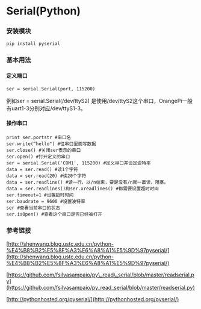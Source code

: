 # Serial\(Python\)

### 安装模块

```
pip install pyserial
```

### 基本用法

#### 定义端口

```
ser = serial.Serial(port, 115200)
```

例如ser = serial.Serial\(/dev/ttyS2\) 是使用/dev/ttyS2这个串口，OrangePi一般有uart1-3分别对应/dev/ttyS1-3。

#### 操作串口

```
print ser.portstr #串口名
ser.write(“hello") #往串口里面写数据
ser.close() #关闭ser表示的串口
ser.open() #打开定义的串口
ser = serial.Serial('COM1', 115200) #定义串口并设定波特率
data = ser.read() #读1个字符
data = ser.read(20) #读20个字符
data = ser.readline() #读一行，以/n结束，要是没有/n就一直读，阻塞。
data = ser.readlines()和ser.xreadlines() #都需要设置超时时间
ser.timeout=1 #设置超时时间
ser.baudrate = 9600 #设置波特率
ser #查看当前串口的状态
ser.isOpen() #查看这个串口是否已经被打开
```

### 参考链接

[http://shenwang.blog.ustc.edu.cn/python-%E4%B8%B2%E5%8F%A3%E6%A8%A1%E5%9D%97pyserial/](http://shenwang.blog.ustc.edu.cn/python-%E4%B8%B2%E5%8F%A3%E6%A8%A1%E5%9D%97pyserial/)

 [https://github.com/fsilvasampaio/py\_read\_serial/blob/master/readserial.py](https://github.com/fsilvasampaio/py_read_serial/blob/master/readserial.py)

[http://pythonhosted.org/pyserial/](http://pythonhosted.org/pyserial/)

